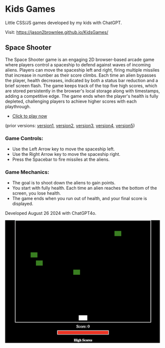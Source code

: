 # Kids Games

Little CSS/JS games developed by my kids with ChatGPT.

Visit: <https://jason2brownlee.github.io/KidsGames/>


## Space Shooter

The Space Shooter game is an engaging 2D browser-based arcade game where players control a spaceship to defend against waves of incoming aliens. Players can move the spaceship left and right, firing multiple missiles that increase in number as their score climbs. Each time an alien bypasses the player, health decreases, indicated by both a status bar reduction and a brief screen flash. The game keeps track of the top five high scores, which are stored persistently in the browser's local storage along with timestamps, adding a competitive edge. The game ends when the player's health is fully depleted, challenging players to achieve higher scores with each playthrough.

* [Click to play now](space_shooter/space_shooter6.html)

(prior versions: [version1](space_shooter/space_shooter1.html), [version2](space_shooter/space_shooter2.html), [version3](space_shooter/space_shooter3.html), [version4](space_shooter/space_shooter4.html), [version5](space_shooter/space_shooter5.html))

### Game Controls:
* Use the Left Arrow key to move the spaceship left.
* Use the Right Arrow key to move the spaceship right.
* Press the Spacebar to fire missiles at the aliens.
### Game Mechanics:
* The goal is to shoot down the aliens to gain points.
* You start with fully health. Each time an alien reaches the bottom of the screen, you lose health.
* The game ends when you run out of health, and your final score is displayed.

Developed August 26 2024 with ChatGPT4o.

[![Space Shooter](space_shooter/space_shooter.png)](space_shooter/space_shooter6.html)